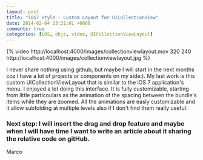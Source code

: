 ```yaml
---
layout: post
title: "iOS7 Style - Custom Layout for UICollectionView"
date: 2014-02-04 23:21:01 +0000
comments: true
categories: [iOS, objc, video, UICollectionViewLayout]
---
```


{% video http://localhost:4000/images/collectionviewlayout.mov 320 240 http://localhost:4000/images/collectionviewlayout.jpg %}

I never share nothing using github, but maybe I will start in the next months coz I have a lot of projects or components on my side:). My last work is this custom UICollectionViewLayout that is similar to the iOS 7 application's menu. I enjoyed a lot doing this interface. It is fully customizable, starting from little particoulars as the animation of the spacing between the bundle's items while they are zoomed. All the animations are easly customizable and it allow subfolding at multiple levels also if I don't find them really useful. 

<h3>
Next step: I will insert the drag and drop feature and maybe when I will have time I want to write an article about it sharing the relative code on gitHub. 
</h3>

Marco